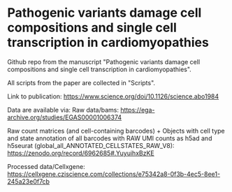 # Pathogenic variants damage cell compositions and single cell transcription in cardiomyopathies

Github repo from the manuscript "Pathogenic variants damage cell compositions and single cell transcription in cardiomyopathies". 

All scripts from the paper are collected in "Scripts". 

Link to publication: https://www.science.org/doi/10.1126/science.abo1984

Data are available via: 
Raw data/bams: https://ega-archive.org/studies/EGAS00001006374

Raw count matrices (and cell-containing barcodes) + 
Objects with cell type and state annotation of all barcodes with RAW UMI counts as h5ad and h5seurat (global_all_ANNOTATED_CELLSTATES_RAW_V8):
https://zenodo.org/record/6962685#.YuyuihxBzKE

Processed data/Cellxgene: 
https://cellxgene.cziscience.com/collections/e75342a8-0f3b-4ec5-8ee1-245a23e0f7cb
